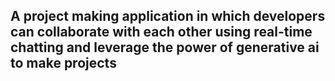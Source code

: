 ## A project making application in which developers can collaborate with each other using real-time chatting and leverage the power of generative ai to make projects

